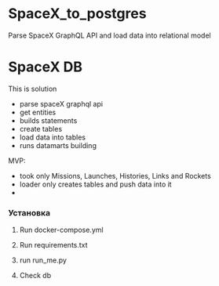 # SpaceX_to_postgres
Parse SpaceX GraphQL API and load data into relational model

# SpaceX DB

This is solution 
 - parse spaceX graphql api
 - get entities
 - builds statements
 - create tables
 - load data into tables
 - runs datamarts building

 MVP:
  - took only Missions, Launches, Histories, Links and Rockets
  - loader only creates tables and push data into it
  - 

### Установка

1. Run docker-compose.yml
   
2. Run requirements.txt
3. run run_me.py
3. Check db
